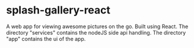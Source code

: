 # splash-gallery-react
A web app for viewing awesome pictures on the go. Built using React.
The directory "services" contains the nodeJS side api handling.
The directory "app" contains the ui of the app.

